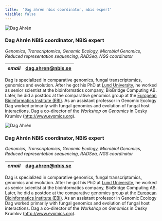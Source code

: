 ```yaml
---
title:  'Dag ahrén nbis coordinator, nbis expert'
visible: false
---
```

    

![Dag Ahrén](/assets/img/staff/dag-ahren.jpg)

###  Dag Ahrén NBIS coordinator, NBIS expert

_Genomics, Transcriptomics, Genomic Ecology, Microbial Genomics, Reduced representation sequencing, RADSeq, NGS coordinator_

_email_|  dag.ahren@nbis.se  
---|---  
  


Dag is specialized in comparative genomics, fungal transcriptomics, genomics and evolution. After he got his PhD at [Lund University](<http://www.lu.se>), he worked as senior scientist at the bioinformatics company, BioBridge Computing AB. Later, he did a postdoc at the comparative genomics group at the [European Bioinformatics Institute (EBI)](<http://www.ebi.ac.uk/>). As an assistant professor in Genomic Ecology Dag worked primarily with fungal genomics and evolution of fungal host interactions. Dag a co-director of the _Workshop on Genomics_ in Cesky Krumlov (<http://www.evomics.org>).

![Dag Ahrén](/assets/img/staff/dag-ahren.jpg)

###  Dag Ahrén NBIS coordinator, NBIS expert

_Genomics, Transcriptomics, Genomic Ecology, Microbial Genomics, Reduced representation sequencing, RADSeq, NGS coordinator_

_email_|  dag.ahren@nbis.se  
---|---  
  


Dag is specialized in comparative genomics, fungal transcriptomics, genomics and evolution. After he got his PhD at [Lund University](<http://www.lu.se>), he worked as senior scientist at the bioinformatics company, BioBridge Computing AB. Later, he did a postdoc at the comparative genomics group at the [European Bioinformatics Institute (EBI)](<http://www.ebi.ac.uk/>). As an assistant professor in Genomic Ecology Dag worked primarily with fungal genomics and evolution of fungal host interactions. Dag a co-director of the _Workshop on Genomics_ in Cesky Krumlov (<http://www.evomics.org>).
